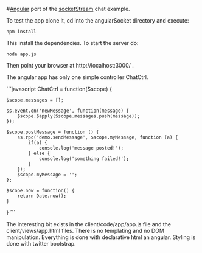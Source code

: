 #[Angular](http://angularjs.org/) port of the [socketStream](http://www.socketstream.org/) chat example.

To test the app clone it, cd into the angularSocket directory and execute:

    npm install

This install the dependencies. To start the server do:

    node app.js

Then point your browser at http://localhost:3000/ .

The angular app has only one simple controller ChatCtrl.

´´´javascript
ChatCtrl = function($scope) {

    $scope.messages = [];

    ss.event.on('newMessage', function(message) {
        $scope.$apply($scope.messages.push(message));
    });

    $scope.postMessage = function () {
        ss.rpc('demo.sendMessage', $scope.myMessage, function (a) {
            if(a) {
                console.log('message posted!');
            } else {
                console.log('something failed!');
            }
        });
        $scope.myMessage = '';
    };

    $scope.now = function() {
        return Date.now();
    }
}
´´´





The interesting bit exists in the client/code/app/app.js file and the client/views/app.html files. There is no templating and no DOM manipulation. Everything is done with declarative html an angular. Styling is done with twitter bootstrap.




